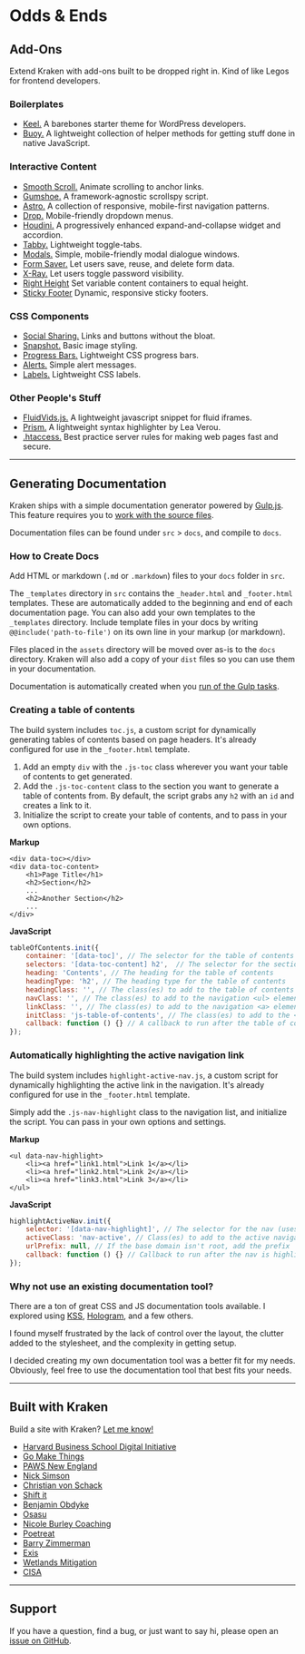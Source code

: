 # Odds & Ends

## Add-Ons

Extend Kraken with add-ons built to be dropped right in. Kind of like Legos for frontend developers.

### Boilerplates

* [Keel.](https://github.com/cferdinandi/keel) A barebones starter theme for WordPress developers.
* [Buoy.](https://github.com/cferdinandi/buoy) A lightweight collection of helper methods for getting stuff done in native JavaScript.

### Interactive Content

* [Smooth Scroll.](https://github.com/cferdinandi/smooth-scroll/) Animate scrolling to anchor links.
* [Gumshoe.](https://github.com/cferdinandi/gumshoe) A framework-agnostic scrollspy script.
* [Astro.](https://github.com/cferdinandi/astro/) A collection of responsive, mobile-first navigation patterns.
* [Drop.](https://github.com/cferdinandi/drop/) Mobile-friendly dropdown menus.
* [Houdini.](https://github.com/cferdinandi/houdini/) A progressively enhanced expand-and-collapse widget and accordion.
* [Tabby.](https://github.com/cferdinandi/tabby/) Lightweight toggle-tabs.
* [Modals.](https://github.com/cferdinandi/modals/) Simple, mobile-friendly modal dialogue windows.
* [Form Saver.](https://github.com/cferdinandi/form-saver/) Let users save, reuse, and delete form data.
* [X-Ray.](https://github.com/cferdinandi/x-ray/) Let users toggle password visibility.
* [Right Height](https://github.com/cferdinandi/right-height/) Set variable content containers to equal height.
* [Sticky Footer](https://github.com/cferdinandi/sticky-footer/) Dynamic, responsive sticky footers.


### CSS Components

* [Social Sharing.](https://github.com/cferdinandi/social-sharing/) Links and buttons without the bloat.
* [Snapshot.](https://github.com/cferdinandi/snapshot/) Basic image styling.
* [Progress Bars.](https://github.com/cferdinandi/progress-bars/) Lightweight CSS progress bars.
* [Alerts.](https://github.com/cferdinandi/alerts/) Simple alert messages.
* [Labels.](https://github.com/cferdinandi/labels/) Lightweight CSS labels.


### Other People's Stuff

* [FluidVids.js.](https://github.com/toddmotto/fluidvids) A lightweight javascript snippet for fluid iframes.
* [Prism.](http://prismjs.com/) A lightweight syntax highlighter by Lea Verou.
* [.htaccess.](https://github.com/h5bp/html5-boilerplate/blob/master/dist/.htaccess) Best practice server rules for making web pages fast and secure.

<hr>


## Generating Documentation

Kraken ships with a simple documentation generator powered by [Gulp.js](http://gulpjs.com). This feature requires you to [work with the source files](working-with-the-source-files.html).

Documentation files can be found under `src` > `docs`, and compile to `docs`.

### How to Create Docs

Add HTML or markdown (`.md` or `.markdown`) files to your `docs` folder in `src`.

The `_templates` directory in `src` contains the `_header.html` and `_footer.html` templates. These are automatically added to the beginning and end of each documentation page. You can also add your own templates to the `_templates` directory. Include template files in your docs by writing <code>&commat;&commat;include('path-to-file')</code> on its own line in your markup (or markdown).

Files placed in the `assets` directory will be moved over as-is to the `docs` directory. Kraken will also add a copy of your `dist` files so you can use them in your documentation.

Documentation is automatically created when you [run of the Gulp tasks](setup.html#working-with-the-source-files).

### Creating a table of contents

The build system includes `toc.js`, a custom script for dynamically generating tables of contents based on page headers. It's already configured for use in the `_footer.html` template.

1. Add an empty `div` with the `.js-toc` class wherever you want your table of contents to get generated.
2. Add the `.js-toc-content` class to the section you want to generate a table of contents from. By default, the script grabs any `h2` with an `id` and creates a link to it.
3. Initialize the script to create your table of contents, and to pass in your own options.

**Markup**

```markup
<div data-toc></div>
<div data-toc-content>
	<h1>Page Title</h1>
	<h2>Section</h2>
	...
	<h2>Another Section</h2>
	...
</div>
```

**JavaScript**

```javascript
tableOfContents.init({
	container: '[data-toc]', // The selector for the table of contents (uses document.querySelector)
	selectors: '[data-toc-content] h2',  // The selector for the section headers (uses document.querySelectorAll)
	heading: 'Contents', // The heading for the table of contents
	headingType: 'h2', // The heading type for the table of contents
	headingClass: '', // The class(es) to add to the table of contents heading
	navClass: '', // The class(es) to add to the navigation <ul> element
	linkClass: '', // The class(es) to add to the navigation <a> elements
	initClass: 'js-table-of-contents', // The class(es) to add to the <html> element on init
	callback: function () {} // A callback to run after the table of contents is rendered
});
```


### Automatically highlighting the active navigation link

The build system includes `highlight-active-nav.js`, a custom script for dynamically highlighting the active link in the navigation. It's already configured for use in the `_footer.html` template.

Simply add the `.js-nav-highlight` class to the navigation list, and initialize the script. You can pass in your own options and settings.

**Markup**

```markup
<ul data-nav-highlight>
	<li><a href="link1.html">Link 1</a></li>
	<li><a href="link2.html">Link 2</a></li>
	<li><a href="link3.html">Link 3</a></li>
</ul>
```

**JavaScript**

```javascript
highlightActiveNav.init({
	selector: '[data-nav-highlight]', // The selector for the nav (uses document.querySelector)
	activeClass: 'nav-active', // Class(es) to add to the active navigation link
	urlPrefix: null, // If the base domain isn't root, add the prefix
	callback: function () {} // Callback to run after the nav is highlighted
});
```


### Why not use an existing documentation tool?

There are a ton of great CSS and JS documentation tools available. I explored using [KSS](http://warpspire.com/kss/), [Hologram](http://trulia.github.io/hologram/), and a few others.

I found myself frustrated by the lack of control over the layout, the clutter added to the stylesheet, and the complexity in getting setup.

I decided creating my own documentation tool was a better fit for my needs. Obviously, feel free to use the documentation tool that best fits your needs.

<hr>


## Built with Kraken

Build a site with Kraken? <a href="mailto:&#104;&#101;llo&#64;&#103;om&#97;ke&#116;h&#105;&#110;&#103;s.&#99;o&#109;">Let me know!</a>

- [Harvard Business School Digital Initiative](https://digital.hbs.edu/)
- [Go Make Things](http://gomakethings.com/)
- [PAWS New England](http://www.pawsnewengland.com/)
- [Nick Simson](http://nicksimson.com/)
- [Christian von Schack](http://schackmatt.no/)
- [Shift it](http://www.shiftit.com.br/)
- [Benjamin Obdyke](http://www.benjaminobdyke.com/)
- [Osasu](http://osasu.com/)
- [Nicole Burley Coaching](http://nicoleburley.com/)
- [Poetreat](http://poetreatapp.com/)
- [Barry Zimmerman](http://barryzimmerman.co.uk/)
- [Exis](http://exisweb.net/)
- [Wetlands Mitigation](http://wetmit.org/)
- [CISA](http://cisa.sc.edu/)

<hr>


## Support

If you have a question, find a bug, or just want to say hi, please open an [issue on GitHub](https://github.com/cferdinandi/kraken/issues).